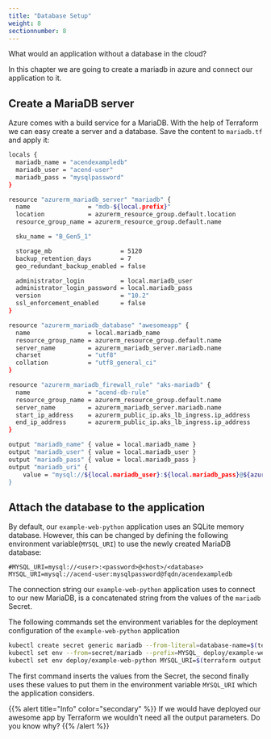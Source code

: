 ```yaml
---
title: "Database Setup"
weight: 8
sectionnumber: 8
---
```


What would an application without a database in the cloud?

In this chapter we are going to create a mariadb in azure and connect our application to it.


## Create a MariaDB server

Azure comes with a build service for a MariaDB. With the help of Terraform we can easy create a server and a database. Save the content to `mariadb.tf` and apply it:

```bash
locals {
  mariadb_name = "acendexampledb"
  mariadb_user = "acend-user"
  mariadb_pass = "mysqlpassword"
}

resource "azurerm_mariadb_server" "mariadb" {
  name                = "mdb-${local.prefix}"
  location            = azurerm_resource_group.default.location
  resource_group_name = azurerm_resource_group.default.name

  sku_name = "B_Gen5_1"

  storage_mb                   = 5120
  backup_retention_days        = 7
  geo_redundant_backup_enabled = false

  administrator_login          = local.mariadb_user
  administrator_login_password = local.mariadb_pass
  version                      = "10.2"
  ssl_enforcement_enabled      = false
}

resource "azurerm_mariadb_database" "awesomeapp" {
  name                = local.mariadb_name
  resource_group_name = azurerm_resource_group.default.name
  server_name         = azurerm_mariadb_server.mariadb.name
  charset             = "utf8"
  collation           = "utf8_general_ci"
}

resource "azurerm_mariadb_firewall_rule" "aks-mariadb" {
  name                = "acend-db-rule"
  resource_group_name = azurerm_resource_group.default.name
  server_name         = azurerm_mariadb_server.mariadb.name
  start_ip_address    = azurerm_public_ip.aks_lb_ingress.ip_address
  end_ip_address      = azurerm_public_ip.aks_lb_ingress.ip_address
}

output "mariadb_name" { value = local.mariadb_name }
output "mariadb_user" { value = local.mariadb_user }
output "mariadb_pass" { value = local.mariadb_pass }
output "mariadb_uri" {
    value = "mysql://${local.mariadb_user}:${local.mariadb_pass}@${azurerm_mariadb_server.mariadb.fqdn}/${local.mariadb_name}
}
```


## Attach the database to the application

By default, our `example-web-python` application uses an SQLite memory database. However, this can be changed by defining the following environment variable(`MYSQL_URI`) to use the newly created MariaDB database:

```
#MYSQL_URI=mysql://<user>:<password>@<host>/<database>
MYSQL_URI=mysql://acend-user:mysqlpassword@fqdn/acendexampledb
```

The connection string our `example-web-python` application uses to connect to our new MariaDB, is a concatenated string from the values of the `mariadb` Secret.

The following commands set the environment variables for the deployment configuration of the `example-web-python` application

```bash
kubectl create secret generic mariadb --from-literal=database-name=$(terraform output -raw mariadb_name) --from-literal=database-password=$(terraform output -raw mariadb_pass) --from-literal=database-user=$(terraform output -raw mariadb_user)
kubectl set env --from=secret/mariadb --prefix=MYSQL_ deploy/example-web-python
kubectl set env deploy/example-web-python MYSQL_URI=$(terraform output -raw mariadb_uri)
```

The first command inserts the values from the Secret, the second finally uses these values to put them in the environment variable `MYSQL_URI` which the application considers.

{{% alert title="Info" color="secondary" %}}
If we would have deployed our awesome app by Terraform we wouldn't need all the output parameters. Do you know why?
{{% /alert %}}

